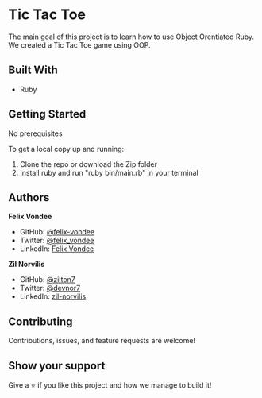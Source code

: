 # Tic Tac Toe
The main goal of this project is to learn how to use Object Orentiated Ruby. We created a Tic Tac Toe game using OOP.

## Built With

- Ruby

## Getting Started

No prerequisites

To get a local copy up and running:

1) Clone the repo or download the Zip folder
2) Install ruby and run "ruby bin/main.rb" in your terminal
## Authors


 **Felix Vondee**

- GitHub: [@felix-vondee](https://github.com/felix-vondee)
- Twitter: [@felix_vondee](https://twitter.com/felix_vondee)
- LinkedIn: [Felix Vondee](https://linkedin.com/felix-vondee)


 **Zil Norvilis**

- GitHub: [@zilton7](https://github.com/zilton7)
- Twitter: [@devnor7](https://twitter.com/devnor7)
- LinkedIn: [zil-norvilis](https://www.linkedin.com/in/zil-norvilis)


## Contributing

Contributions, issues, and feature requests are welcome!

## Show your support

Give a ⭐️ if you like this project and how we manage to build it!


